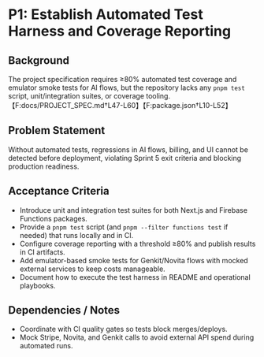 # P1: Establish Automated Test Harness and Coverage Reporting

## Background
The project specification requires ≥80% automated test coverage and emulator smoke tests for AI flows, but the repository lacks any `pnpm test` script, unit/integration suites, or coverage tooling.【F:docs/PROJECT_SPEC.md†L47-L60】【F:package.json†L10-L52】

## Problem Statement
Without automated tests, regressions in AI flows, billing, and UI cannot be detected before deployment, violating Sprint 5 exit criteria and blocking production readiness.

## Acceptance Criteria
- Introduce unit and integration test suites for both Next.js and Firebase Functions packages.
- Provide a `pnpm test` script (and `pnpm --filter functions test` if needed) that runs locally and in CI.
- Configure coverage reporting with a threshold ≥80% and publish results in CI artifacts.
- Add emulator-based smoke tests for Genkit/Novita flows with mocked external services to keep costs manageable.
- Document how to execute the test harness in README and operational playbooks.

## Dependencies / Notes
- Coordinate with CI quality gates so tests block merges/deploys.
- Mock Stripe, Novita, and Genkit calls to avoid external API spend during automated runs.
